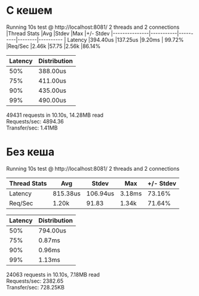# C кешем
Running 10s test @ http://localhost:8081/
  2 threads and 2 connections\
|Thread Stats   |Avg        |Stdev     |Max     |+/- Stdev
|---------------|-----------|----------|--------|----------
| Latency       |394.40us   |137.25us  |9.20ms  | 99.72%
|Req/Sec        |2.46k      |57.75     |2.56k   |86.14%

|Latency |Distribution
|--------|-----------
|     50% | 388.00us
|     75% |411.00us
|     90% | 435.00us
|     99% | 490.00us

  49431 requests in 10.10s, 14.28MB read\
Requests/sec:   4894.36\
Transfer/sec:      1.41MB
# Без кеша
Running 10s test @ http://localhost:8081/
  2 threads and 2 connections

|  Thread Stats|   Avg    |  Stdev  |   Max   |+/- Stdev
|--------------|----------|---------|---------|---------
|    Latency   |815.38us  |106.94us |  3.18ms | 73.16%
|    Req/Sec   |  1.20k   | 91.83   |  1.34k  |  71.64%

|Latency |Distribution
|----------|-------------
|50%  |794.00us
|75%  |0.87ms
|90%  |0.96ms
|99%  |1.13ms

  24063 requests in 10.10s, 7.18MB read\
Requests/sec:   2382.65\
Transfer/sec:    728.25KB